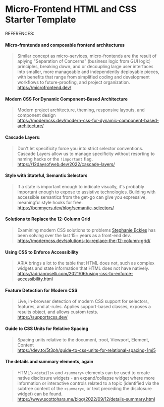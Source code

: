 # Micro-Frontend HTML and CSS Starter Template

REFERENCES:

#### Micro-frontends and composable frontend architectures

> Similar concept as micro-services, micro-frontends are the result of aplying "Separation of Concerns" (business logic from GUI logic) principles, breaking down, and or decoupling large user interfaces into smaller, more manageable and independently deployable pieces, with benefits that range from simplified coding and development workflows to future-proofing, and project organization.<br />
https://microfrontend.dev/
  
#### Modern CSS For Dynamic Component-Based Architecture

> Modern project architecture, theming, responsive layouts, and component design<br />
https://moderncss.dev/modern-css-for-dynamic-component-based-architecture/

#### Cascade Layers:

> Don't let specificity force you into strict selector conventions. Cascade Layers allow us to manage specificity without resorting to naming hacks or the `!important` flag.<br />
https://12daysofweb.dev/2022/cascade-layers/

#### Style with Stateful, Semantic Selectors
  
> If a state is important enough to indicate visually, it's probably important enough to expose to assistive technologies. Building with accessible semantics from the get-go can give you expressive, meaningful style hooks for free.<br />
https://benmyers.dev/blog/semantic-selectors/

#### Solutions to Replace the 12-Column Grid

> Examining modern CSS solutions to problems [Stephanie Eckles](https://front-end.social/@5t3ph) has been solving over the last 15+ years as a front-end dev.
https://moderncss.dev/solutions-to-replace-the-12-column-grid/

#### Using CSS to Enforce Accessibility

> ARIA brings a lot to the table that HTML does not, such as complex widgets and state information that HTML does not have natively.<br />
https://adrianroselli.com/2021/06/using-css-to-enforce-accessibility.html

#### Feature Detection for Modern CSS

> Live, in-browser detection of modern CSS support for selectors, features, and at-rules. Applies support-based classes, exposes a results object, and allows custom tests.<br />
https://supportscss.dev/

#### Guide to CSS Units for Relative Spacing

> Spacing units relative to the document, :root, Viewport, Element, Content<br />
https://dev.to/5t3ph/guide-to-css-units-for-relational-spacing-1mj5

#### The details and summary elements, again

> HTML’s `<details>` and `<summary>` elements can be used to create native disclosure widgets - an expand/collapse widget where more information or interactive controls related to a topic (identified via the subtree content of the `<summary>`, or text preceding the disclosure widget) can be found.<br />
https://www.scottohara.me/blog/2022/09/12/details-summary.html

